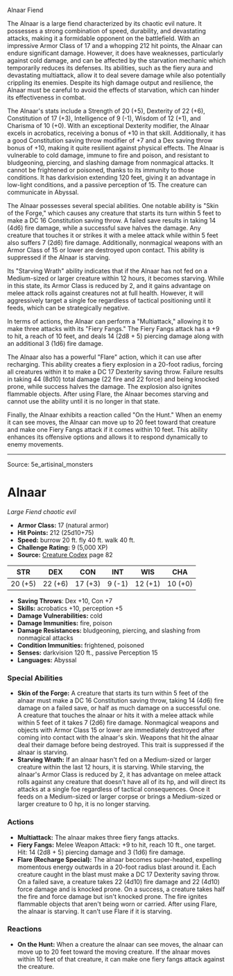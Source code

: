 <MonsterName/>Alnaar</MonsterName>
<CreatureType/>Fiend</CreatureType>

<summary>The Alnaar is a large fiend characterized by its chaotic evil nature. It possesses a strong combination of speed, durability, and devastating attacks, making it a formidable opponent on the battlefield. With an impressive Armor Class of 17 and a whopping 212 hit points, the Alnaar can endure significant damage. However, it does have weaknesses, particularly against cold damage, and can be affected by the starvation mechanic which temporarily reduces its defenses. Its abilities, such as the fiery aura and devastating multiattack, allow it to deal severe damage while also potentially crippling its enemies. Despite its high damage output and resilience, the Alnaar must be careful to avoid the effects of starvation, which can hinder its effectiveness in combat.</summary>

<detail>

The Alnaar's stats include a Strength of 20 (+5), Dexterity of 22 (+6), Constitution of 17 (+3), Intelligence of 9 (-1), Wisdom of 12 (+1), and Charisma of 10 (+0). With an exceptional Dexterity modifier, the Alnaar excels in acrobatics, receiving a bonus of +10 in that skill. Additionally, it has a good Constitution saving throw modifier of +7 and a Dex saving throw bonus of +10, making it quite resilient against physical effects. The Alnaar is vulnerable to cold damage, immune to fire and poison, and resistant to bludgeoning, piercing, and slashing damage from nonmagical attacks. It cannot be frightened or poisoned, thanks to its immunity to those conditions. It has darkvision extending 120 feet, giving it an advantage in low-light conditions, and a passive perception of 15. The creature can communicate in Abyssal.

The Alnaar possesses several special abilities. One notable ability is "Skin of the Forge," which causes any creature that starts its turn within 5 feet to make a DC 16 Constitution saving throw. A failed save results in taking 14 (4d6) fire damage, while a successful save halves the damage. Any creature that touches it or strikes it with a melee attack while within 5 feet also suffers 7 (2d6) fire damage. Additionally, nonmagical weapons with an Armor Class of 15 or lower are destroyed upon contact. This ability is suppressed if the Alnaar is starving. 

Its "Starving Wrath" ability indicates that if the Alnaar has not fed on a Medium-sized or larger creature within 12 hours, it becomes starving. While in this state, its Armor Class is reduced by 2, and it gains advantage on melee attack rolls against creatures not at full health. However, it will aggressively target a single foe regardless of tactical positioning until it feeds, which can be strategically negative.

In terms of actions, the Alnaar can perform a "Multiattack," allowing it to make three attacks with its "Fiery Fangs." The Fiery Fangs attack has a +9 to hit, a reach of 10 feet, and deals 14 (2d8 + 5) piercing damage along with an additional 3 (1d6) fire damage. 

The Alnaar also has a powerful "Flare" action, which it can use after recharging. This ability creates a fiery explosion in a 20-foot radius, forcing all creatures within it to make a DC 17 Dexterity saving throw. Failure results in taking 44 (8d10) total damage (22 fire and 22 force) and being knocked prone, while success halves the damage. The explosion also ignites flammable objects. After using Flare, the Alnaar becomes starving and cannot use the ability until it is no longer in that state.

Finally, the Alnaar exhibits a reaction called "On the Hunt." When an enemy it can see moves, the Alnaar can move up to 20 feet toward that creature and make one Fiery Fangs attack if it comes within 10 feet. This ability enhances its offensive options and allows it to respond dynamically to enemy movements.</detail>



---

Source: 5e_artisinal_monsters

# Alnaar

*Large* *Fiend* *chaotic evil*

- **Armor Class:** 17 (natural armor)
- **Hit Points:** 212 (25d10+75)
- **Speed:** burrow 20 ft. fly 40 ft. walk 40 ft.
- **Challenge Rating:** 9 (5,000 XP)
- **Source:** [Creature Codex](https://koboldpress.com/kpstore/product/creature-codex-for-5th-edition-dnd) page 82

| STR | DEX | CON | INT | WIS | CHA |
| --- | --- | --- | --- | --- | --- |
| 20 (+5) | 22 (+6) | 17 (+3) | 9 (-1) | 12 (+1) | 10 (+0) |

- **Saving Throws**: Dex +10, Con +7
- **Skills:** acrobatics +10, perception +5
- **Damage Vulnerabilities:** cold
- **Damage Immunities:** fire, poison
- **Damage Resistances:** bludgeoning, piercing, and slashing from nonmagical attacks
- **Condition Immunities:** frightened, poisoned
- **Senses:** darkvision 120 ft., passive Perception 15
- **Languages:** Abyssal

### Special Abilities

- **Skin of the Forge:** A creature that starts its turn within 5 feet of the alnaar must make a DC 16 Constitution saving throw, taking 14 (4d6) fire damage on a failed save, or half as much damage on a successful one. A creature that touches the alnaar or hits it with a melee attack while within 5 feet of it takes 7 (2d6) fire damage. Nonmagical weapons and objects with Armor Class 15 or lower are immediately destroyed after coming into contact with the alnaar's skin. Weapons that hit the alnaar deal their damage before being destroyed. This trait is suppressed if the alnaar is starving.
- **Starving Wrath:** If an alnaar hasn't fed on a Medium-sized or larger creature within the last 12 hours, it is starving. While starving, the alnaar's Armor Class is reduced by 2, it has advantage on melee attack rolls against any creature that doesn't have all of its hp, and will direct its attacks at a single foe regardless of tactical consequences. Once it feeds on a Medium-sized or larger corpse or brings a Medium-sized or larger creature to 0 hp, it is no longer starving.

### Actions

- **Multiattack:** The alnaar makes three fiery fangs attacks.
- **Fiery Fangs:** Melee Weapon Attack: +9 to hit, reach 10 ft., one target. Hit: 14 (2d8 + 5) piercing damage and 3 (1d6) fire damage.
- **Flare (Recharge Special):** The alnaar becomes super-heated, expelling momentous energy outwards in a 20-foot radius blast around it. Each creature caught in the blast must make a DC 17 Dexterity saving throw. On a failed save, a creature takes 22 (4d10) fire damage and 22 (4d10) force damage and is knocked prone. On a success, a creature takes half the fire and force damage but isn't knocked prone. The fire ignites flammable objects that aren't being worn or carried. After using Flare, the alnaar is starving. It can't use Flare if it is starving.

### Reactions

- **On the Hunt:** When a creature the alnaar can see moves, the alnaar can move up to 20 feet toward the moving creature. If the alnaar moves within 10 feet of that creature, it can make one fiery fangs attack against the creature.




